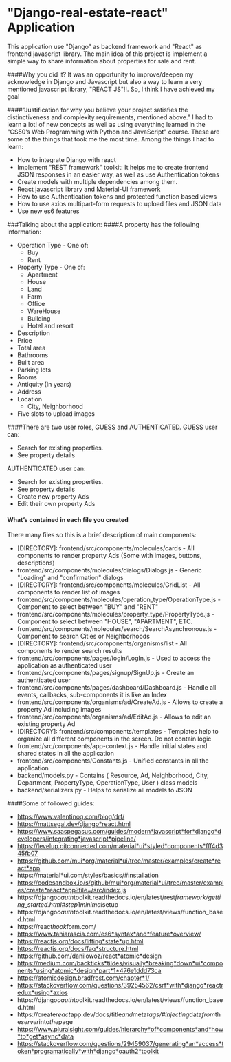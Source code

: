# "Django-real-estate-react" Application
This application use "Django" as backend framework and "React" as frontend javascript library. 
The main idea of this project is implement a simple way to share information about properties for sale and rent.

####Why you did it?
It was an opportunity to improve/deepen my acknowledge in Django and Javascript but also a way to learn a very mentioned javascript library, "REACT JS"!!. So, I think I have achieved my goal

####"Justification for why you believe your project satisfies the distinctiveness and complexity requirements, mentioned above."
I had to learn a lot! of new concepts as well as using everything learned in the "CS50’s Web Programming with Python and JavaScript" course. 
These are some of the things that took me the most time. Among the things I had to learn:
- How to integrate Django with react
- Implement "REST framework" toolkit: It helps me to create frontend JSON responses in an easier way, as well as use Authentication tokens
- Create models with multiple dependencies among them.
- React javascript library and Material-UI framework
- How to use Authentication tokens and protected function based views
- How to use axios multipart-form requests to upload files and JSON data
- Use new es6 features

###Talking about the application:
####A property has the following information:
* Operation Type - One of:
  *  Buy 
  *  Rent 
* Property Type - One of:
  *  Apartment 
  *  House
  *  Land
  *  Farm
  *  Office
  *  WareHouse
  *  Building
  *  Hotel and resort
* Description
* Price
* Total area
* Bathrooms
* Built area
* Parking lots
* Rooms
* Antiquity (In years)
* Address
* Location
  *  City, Neighborhood
* Five slots to upload images

####There are two user roles, GUESS and AUTHENTICATED. 
GUESS user can: 
* Search for existing properties.
* See property details

AUTHENTICATED user can:
* Search for existing properties.
* See property details
* Create new property Ads
* Edit their own property Ads

#### What’s contained in each file you created
There many files so this is a brief description of main components:
* [DIRECTORY]: frontend/src/components/molecules/cards - All components to render property Ads (Some with images, buttons, descriptions)
* frontend/src/components/molecules/dialogs/Dialogs.js - Generic "Loading" and "confirmation" dialogs
* [DIRECTORY]: frontend/src/components/molecules/GridList - All components to render list of images
* frontend/src/components/molecules/operation_type/OperationType.js - Component to select between "BUY" and "RENT"
* frontend/src/components/molecules/property_type/PropertyType.js - Component to select between "HOUSE", "APARTMENT", ETC.
* frontend/src/components/molecules/search/SearchAsynchronous.js - Component to search Cities or Neighborhoods
* [DIRECTORY]: frontend/src/components/organisms/list - All components to render search results 
* frontend/src/components/pages/login/LogIn.js - Used to access the application as authenticated user 
* frontend/src/components/pages/signup/SignUp.js - Create an authenticated user 
* frontend/src/components/pages/dashboard/Dashboard.js - Handle all events, callbacks, sub-components it is like an Index
* frontend/src/components/organisms/ad/CreateAd.js - Allows to create a property Ad including images
* frontend/src/components/organisms/ad/EditAd.js - Allows to edit an existing property Ad
* [DIRECTORY]: frontend/src/components/templates - Templates help to organize all different components in the screen. Do not contain logic
* frontend/src/components/app-context.js - Handle initial states and shared states in all the application
* frontend/src/components/Constants.js - Unified constants in all the application
* backend/models.py - Contains ( Resource, Ad, Neighborhood, City, Department, PropertyType, OperationType, User ) class models
* backend/serializers.py - Helps to serialize all models to JSON 

####Some of followed guides: 
- https://www.valentinog.com/blog/drf/
- https://mattsegal.dev/django*react.html
- https://www.saaspegasus.com/guides/modern*javascript*for*django*developers/integrating*javascript*pipeline/
- https://levelup.gitconnected.com/material*ui*styled*components*fff4d345fb07 
- https://github.com/mui*org/material*ui/tree/master/examples/create*react*app
- https://material*ui.com/styles/basics/#installation
- https://codesandbox.io/s/github/mui*org/material*ui/tree/master/examples/create*react*app?file=/src/index.js
- https://django*oauth*toolkit.readthedocs.io/en/latest/rest*framework/getting_started.html#step*1*minimal*setup
- https://django*oauth*toolkit.readthedocs.io/en/latest/views/function_based.html
- https://react*hook*form.com/
- https://www.taniarascia.com/es6*syntax*and*feature*overview/
- https://reactjs.org/docs/lifting*state*up.html
- https://reactjs.org/docs/faq*structure.html
- https://github.com/danilowoz/react*atomic*design
- https://medium.com/backticks*tildes/visually*breaking*down*ui*components*using*atomic*design*part*1*476e1ddd73ca
- https://atomicdesign.bradfrost.com/chapter*1/
- https://stackoverflow.com/questions/39254562/csrf*with*django*reactredux*using*axios
- https://django*oauth*toolkit.readthedocs.io/en/latest/views/function_based.html
- https://create*react*app.dev/docs/title*and*meta*tags/#injecting*data*from*the*server*into*the*page
- https://www.pluralsight.com/guides/hierarchy*of*components*and*how*to*get*async*data
- https://stackoverflow.com/questions/29459037/generating*an*access*token*programatically*with*django*oauth2*toolkit